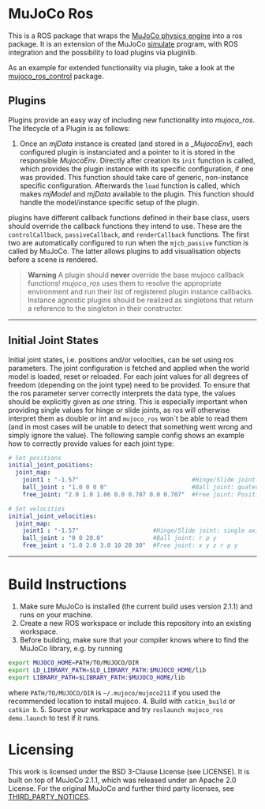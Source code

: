 # MuJoCo Ros

This is a ROS package that wraps the [MuJoCo physics engine](https://mujoco.org/) into a ros package.
It is an extension of the MuJoCo [simulate](https://github.com/deepmind/mujoco/blob/2.1.1/sample/simulate.cc) program, with ROS integration and the possibility to load plugins via pluginlib.

As an example for extended functionality via plugin, take a look at the [mujoco_ros_control](https://github.com/DavidPL1/mujoco_ros_pkgs/mujoco_ros_control) package.

## Plugins
Plugins provide an easy way of including new functionality into _mujoco\_ros_. The lifecycle of a Plugin is as follows:
1. Once an _mjData_ instance is created (and stored in a __MujocoEnv_), each configured plugin is instanciated and a pointer to it is stored in the responsible _MujocoEnv_. Directly after creation its `init` function is called, which provides the plugin instance with its specific configuration, if one was provided. This function should take care of generic, non-instance specific configuration.
Afterwards the `load` function is called, which makes _mjModel_ and _mjData_ available to the plugin. This function should handle the model/instance specific setup of the plugin.

plugins have different callback functions defined in their base class, users should override the callback functions they intend to use. These are the `controlCallback`, `passiveCallback`, and `renderCallback` functions. The first two are automatically configured to run when the `mjcb_passive` function is called by MuJoCo. The latter allows plugins to add visualisation objects before a scene is rendered.

> **Warning**
> A plugin should __never__ override the base mujoco callback functions! _mujoco\_ros_ uses them to resolve the appropriate environment and run their list of registered plugin instance callbacks. Instance agnostic plugins should be realized as singletons that return a reference to the singleton in their constructor.

___

## Initial Joint States
Initial joint states, i.e. positions and/or velocities, can be set using ros parameters. The joint configuration is fetched and applied when the world model is loaded, reset or reloaded.
For each joint values for all degrees of freedom (depending on the joint type) need to be provided. To ensure that the ros parameter server correctly interprets the data type, the values should be explicitly given as *one* string. This is especially important when providing single values for hinge or slide joints, as ros will otherwise interpret them as double or int and `mujoco_ros` won`t be able to read them (and in most cases will be unable to detect that something went wrong and simply ignore the value).
The following sample config shows an example how to correctly provide values for each joint type:
```yaml
# Set positions
initial_joint_positions:
  joint_map:
    joint1 : "-1.57"                                #Hinge/Slide joint: single axis value
    ball_joint : "1.0 0 0 0"                        #Ball joint: quaternion (w x y z) relative to parent orientation
    free_joint: "2.0 1.0 1.06 0.0 0.707 0.0 0.707"  #Free joint: Position (x y z) followed by a quaternion (w x y z) in world coordinates

# Set velocities
initial_joint_velocities:
  joint_map:
    joint1 : "-1.57"                     #Hinge/Slide joint: single axis value
    ball_joint : "0 0 20.0"              #Ball joint: r p y
    free_joint : "1.0 2.0 3.0 10 20 30"  #Free joint: x y z r p y
```

___

# Build Instructions
1. Make sure MuJoCo is installed (the current build uses version 2.1.1) and runs on your machine.
2. Create a new ROS workspace or include this repository into an existing workspace.
3. Before building, make sure that your compiler knows where to find the MuJoCo library, e.g. by running
```bash
export MUJOCO_HOME=PATH/TO/MUJOCO/DIR
export LD_LIBRARY_PATH=$LD_LIBRARY_PATH:$MUJOCO_HOME/lib
export LIBRARY_PATH=$LIBRARY_PATH:$MUJOCO_HOME/lib
```
where `PATH/TO/MUJOCO/DIR` is `~/.mujoco/mujoco211` if you used the recommended location to install mujoco.
4. Build with `catkin_build` or `catkin b`.
5. Source your workspace and try `roslaunch mujoco_ros demo.launch` to test if it runs.

# Licensing

This work is licensed under the BSD 3-Clause License (see LICENSE).
It is built on top of MuJoCo 2.1.1, which was released under an Apache 2.0 License. For the original MuJoCo and further third party licenses, see [THIRD_PARTY_NOTICES](./THIRD_PARTY_NOTICES).
